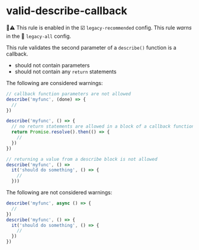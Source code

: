 # valid-describe-callback

💼⚠️ This rule is enabled in the ☑️ `legacy-recommended` config. This rule _warns_ in the 🔵 `legacy-all` config.

<!-- end auto-generated rule header -->

This rule validates the second parameter of a `describe()` function is a callback.

- should not contain parameters
- should not contain any `return` statements

The following are considered warnings:

```js
// callback function parameters are not allowed
describe('myfunc', (done) => {
  //
})

describe('myfunc', () => {
  // no return statements are allowed in a block of a callback function
  return Promise.resolve().then(() => {
    //
  })
})

// returning a value from a describe block is not allowed
describe('myfunc', () =>
  it('should do something', () => {
    //
  }))
```

The following are not considered warnings:

```js
describe('myfunc', async () => {
  //
})
describe('myfunc', () => {
  it('should do something', () => {
    //
  })
})
```
